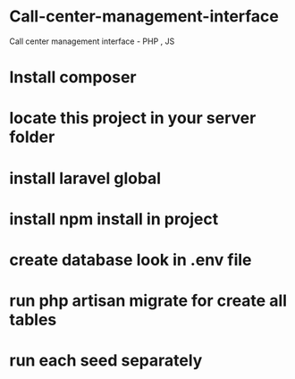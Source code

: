 # Call-center-management-interface
Call center management interface - PHP , JS

# Install composer
# locate this project in your server folder
# install laravel global
# install npm install in project
# create database look in .env file
# run php artisan migrate for create all  tables
# run  each seed separately 
